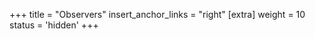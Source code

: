 +++
title = "Observers"
insert_anchor_links = "right"
[extra]
weight = 10
status = 'hidden'
+++

<!-- TBW -->
